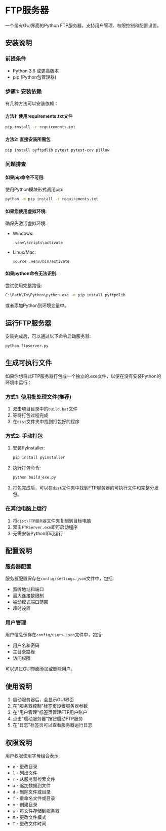 # FTP服务器

一个带有GUI界面的Python FTP服务器，支持用户管理、权限控制和配置设置。

## 安装说明

### 前提条件

- Python 3.6 或更高版本
- pip (Python包管理器)

### 步骤1: 安装依赖

有几种方法可以安装依赖：

#### 方法1: 使用requirements.txt文件

```bash
pip install -r requirements.txt
```

#### 方法2: 直接安装所需包

```bash
pip install pyftpdlib pytest pytest-cov pillow
```

### 问题排查

#### 如果pip命令不可用:

使用Python模块形式调用pip:

```bash
python -m pip install -r requirements.txt
```

#### 如果您使用虚拟环境:

确保先激活虚拟环境:

- Windows:
  ```
  .venv\Scripts\activate
  ```

- Linux/Mac:
  ```
  source .venv/bin/activate
  ```

#### 如果python命令无法识别:

尝试使用完整路径:

```bash
C:\Path\To\Python\python.exe -m pip install pyftpdlib
```

或者添加Python到环境变量中。

## 运行FTP服务器

安装完成后，可以通过以下命令启动服务器:

```bash
python ftpserver.py
```

## 生成可执行文件

如果你想将此FTP服务器打包成一个独立的.exe文件，以便在没有安装Python的环境中运行：

### 方式1: 使用批处理文件(推荐)

1. 双击项目目录中的`build.bat`文件
2. 等待打包过程完成
3. 在`dist`文件夹中找到打包好的程序

### 方式2: 手动打包

1. 安装PyInstaller:
   ```bash
   pip install pyinstaller
   ```

2. 执行打包命令:
   ```bash
   python build_exe.py
   ```

3. 打包完成后，可以在`dist`文件夹中找到FTP服务器的可执行文件和完整分发包。

### 在其他电脑上运行

1. 将`dist\FTP服务器`文件夹复制到目标电脑
2. 双击`FTPServer.exe`即可启动程序
3. 无需安装Python即可运行

## 配置说明

### 服务器配置

服务器配置保存在`config/settings.json`文件中，包括:

- 监听地址和端口
- 最大连接数限制
- 被动模式端口范围
- 超时设置

### 用户管理

用户信息保存在`config/users.json`文件中，包括:

- 用户名和密码
- 主目录路径
- 访问权限

可以通过GUI界面添加或删除用户。

## 使用说明

1. 启动服务器后，会显示GUI界面
2. 在"服务器控制"标签页设置服务器参数
3. 在"用户管理"标签页管理FTP用户账户
4. 点击"启动服务器"按钮启动FTP服务
5. 在"日志"标签页可以查看服务器运行日志

## 权限说明

用户权限使用字母组合表示:

- `e` - 更改目录
- `l` - 列出文件
- `r` - 从服务器检索文件
- `a` - 追加数据到文件
- `d` - 删除文件或目录
- `f` - 重命名文件或目录
- `m` - 创建目录
- `w` - 将文件存储到服务器
- `M` - 更改文件模式
- `T` - 更改文件时间
